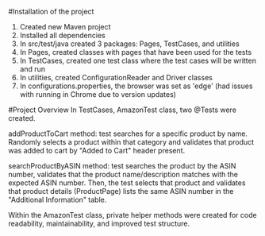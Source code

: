 #Installation of the project
1. Created new Maven project
2. Installed all dependencies
3. In src/test/java created 3 packages: Pages, TestCases, and utilities
4. In Pages, created classes with pages that have been used for the tests
5. In TestCases, created one test class where the test cases will be written and run
6. In utilities, created ConfigurationReader and Driver classes
7. In configurations.properties, the browser was set as 'edge' (had issues with running in Chrome due to version updates)

#Project Overview
In TestCases, AmazonTest class, two @Tests were created.

addProductToCart method: test searches for a specific product by name. Randomly selects a product within that category and
validates that product was added to cart by "Added to Cart" header present.

searchProductByASIN method: test searches the product by the ASIN number, validates that the product name/description
matches with the expected ASIN number. Then, the test selects that product and validates that product details (ProductPage)
lists the same ASIN number in the "Additional Information" table.

Within the AmazonTest class, private helper methods were created for code readability, maintainability, and improved test structure.